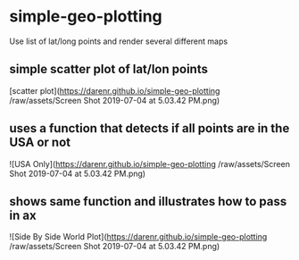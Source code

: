 # simple-geo-plotting
Use list of lat/long points and render several different maps

## simple scatter plot of lat/lon points

[scatter plot](https://darenr.github.io/simple-geo-plotting
/raw/assets/Screen Shot 2019-07-04 at 5.03.42 PM.png)

## uses a function that detects if all points are in the USA or not

![USA Only](https://darenr.github.io/simple-geo-plotting
/raw/assets/Screen Shot 2019-07-04 at 5.03.42 PM.png)

## shows same function and illustrates how to pass in ax

![Side By Side World Plot](https://darenr.github.io/simple-geo-plotting
/raw/assets/Screen Shot 2019-07-04 at 5.03.42 PM.png)

